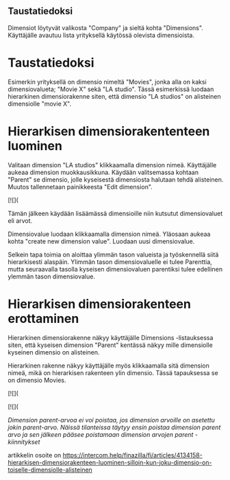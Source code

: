 ## Taustatiedoksi

Dimensiot löytyvät valikosta "Company" ja sieltä kohta "Dimensions". Käyttäjälle avautuu lista yrityksellä käytössä olevista dimensioista.

# Taustatiedoksi

Esimerkin yrityksellä on dimensio nimeltä "Movies", jonka alla on kaksi dimensiovalueta; "Movie X" sekä "LA studio". Tässä esimerkissä luodaan hierarkinen dimensiorakenne siten, että dimensio "LA studios" on alisteinen dimensiolle "movie X".

# Hierarkisen dimensiorakententeen luominen

Valitaan dimension "LA studios" klikkaamalla dimension nimeä. Käyttäjälle aukeaa dimension muokkausikkuna. Käydään valitsemassa kohtaan "Parent" se dimensio, jolle kyseisestä dimensiosta halutaan tehdä alisteinen. Muutos tallennetaan painikkeesta "Edit dimension".

[![](

Tämän jälkeen käydään lisäämässä dimensioille niin kutsutut dimensiovaluet eli arvot.

Dimensiovalue luodaan klikkaamalla dimension nimeä. Yläosaan aukeaa kohta "create new dimension value". Luodaan uusi dimensiovalue.

Selkein tapa toimia on aloittaa ylimmän tason valueista ja työskennellä siitä hierarkisesti alaspäin. Ylimmän tason dimensiovaluelle ei tulee Parenttia, mutta seuraavalla tasolla kyseisen dimensiovaluen parentiksi tulee edellinen ylemmän tason dimensiovalue.

# Hierarkisen dimensiorakenteen erottaminen

Hierarkinen dimensiorakenne näkyy käyttäjälle Dimensions -listauksessa siten, että kyseisen dimension "Parent" kentässä näkyy mille dimensiolle kyseinen dimensio on alisteinen.

Hierarkinen rakenne näkyy käyttäjälle myös klikkaamalla sitä dimension nimeä, mikä on hierarkisen rakenteen ylin dimensio. Tässä tapauksessa se on dimensio Movies.

[![](

[![](

*Dimension parent-arvoa ei voi poistaa, jos dimension arvoille on asetettu jokin parent-arvo. Näissä tilanteissa täytyy ensin poistaa dimension parent arvo ja sen jälkeen pääsee poistamaan dimension arvojen parent -kiinnitykset*



artikkelin osoite on https://intercom.help/finazilla/fi/articles/4134158-hierarkisen-dimensiorakenteen-luominen-silloin-kun-joku-dimensio-on-toiselle-dimensiolle-alisteinen

